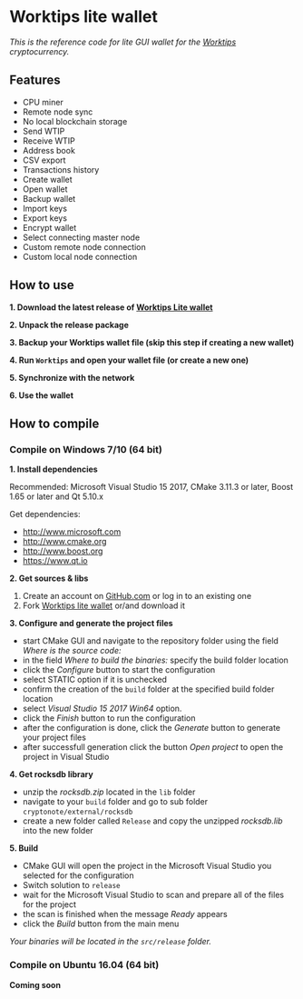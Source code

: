 # Worktips lite wallet

_This is the reference code for lite GUI wallet for the [Worktips](https://worktips.info) cryptocurrency._

## Features

- CPU miner
- Remote node sync
- No local blockchain storage
- Send WTIP
- Receive WTIP
- Address book
- CSV export
- Transactions history
- Create wallet
- Open wallet
- Backup wallet
- Import keys
- Export keys
- Encrypt wallet
- Select connecting master node
- Custom remote node connection
- Custom local node connection

## How to use

**1. Download the latest release of [Worktips Lite wallet](https://github.com/worktips/worktips-lite-wallet/releases/)**

**2. Unpack the release package**

**3. Backup your Worktips wallet file (skip this step if creating a new wallet)**

**4. Run `Worktips` and open your wallet file (or create a new one)**

**5. Synchronize with the network**

**6. Use the wallet**

## How to compile

### Compile on Windows 7/10 (64 bit)

**1. Install dependencies**

Recommended: Microsoft Visual Studio 15 2017, CMake 3.11.3 or later, Boost 1.65 or later and Qt 5.10.x

Get dependencies:
- http://www.microsoft.com
- http://www.cmake.org
- http://www.boost.org
- https://www.qt.io

**2. Get sources & libs**

1. Create an account on [GitHub.com](github.com) or log in to an existing one
2. Fork [Worktips lite wallet](https://github.com/worktips/worktips-lite-wallet.git) or/and download it

**3. Configure and generate the project files**

- start CMake GUI and navigate to the repository folder using the field _Where is the source code:_
- in the field _Where to build the binaries:_ specify the build folder location
- click the _Configure_ button to start the configuration
- select STATIC option if it is unchecked
- confirm the creation of the `build` folder at the specified build folder location
- select _Visual Studio 15 2017 Win64_ option.
- click the _Finish_ button to run the configuration
- after the configuration is done, click the _Generate_ button to generate your project files
- after successfull generation click the button _Open project_ to open the project in Visual Studio

**4. Get rocksdb library**

- unzip the _rocksdb.zip_ located in the `lib` folder
- navigate to your `build` folder and go to sub folder `cryptonote/external/rocksdb`
- create a new folder called `Release` and copy the unzipped  _rocksdb.lib_ into the new folder

**5. Build**

- CMake GUI will open the project in the Microsoft Visual Studio you selected for the configuration
- Switch solution to `release`
- wait for the Microsoft Visual Studio to scan and prepare all of the files for the project
- the scan is finished when the message _Ready_ appears
- click the _Build_ button from the main menu

_Your binaries will be located in the `src/release` folder._

### Compile on Ubuntu 16.04 (64 bit)

**Coming soon**

